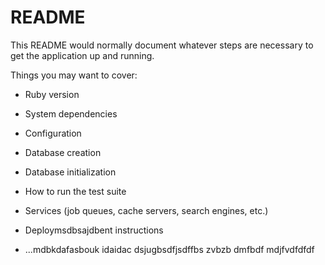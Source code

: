 # README

This README would normally document whatever steps are necessary to get the
application up and running.

Things you may want to cover:

* Ruby version

* System dependencies

* Configuration

* Database creation

* Database initialization

* How to run the test suite

* Services (job queues, cache servers, search engines, etc.)

* Deploymsdbsajdbent instructions

* ...mdbkdafasbouk  idaidac
dsjugbsdfjsdffbs zvbzb dmfbdf
mdjfvdfdfdf
